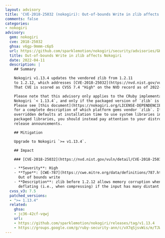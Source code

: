 ```yaml
---
layout: advisory
title: 'CVE-2018-25032 (nokogiri): Out-of-bounds Write in zlib affects Nokogiri'
comments: false
categories:
- nokogiri
advisory:
  gem: nokogiri
  cve: 2018-25032
  ghsa: v6gp-9mmm-c6p5
  url: https://github.com/sparklemotion/nokogiri/security/advisories/GHSA-v6gp-9mmm-c6p5
  title: Out-of-bounds Write in zlib affects Nokogiri
  date: 2022-04-11
  description: |
    ## Summary

    Nokogiri v1.13.4 updates the vendored zlib from 1.2.11
    to 1.2.12, which addresses [CVE-2018-25032](https://nvd.nist.gov/vuln/detail/CVE-2018-25032).
    That CVE is scored as CVSS 7.4 "High" on the NVD record as of 2022-04-05.

    Please note that this advisory only applies to the CRuby implementation of
    Nokogiri `< 1.13.4`, and only if the packaged version of `zlib` is being used.
    Please see [this document](https://nokogiri.org/LICENSE-DEPENDENCIES.html#default-platform-release-ruby)
    for a complete description of which platform gems vendor `zlib`. If you've
    overridden defaults at installation time to use system libraries instead of
    packaged libraries, you should instead pay attention to your distro's `zlib`
    release announcements.

    ## Mitigation

    Upgrade to Nokogiri `>= v1.13.4`.

    ## Impact

    ### [CVE-2018-25032](https://nvd.nist.gov/vuln/detail/CVE-2018-25032) in zlib

    - **Severity**: High
    - **Type**: [CWE-787](https://cwe.mitre.org/data/definitions/787.html)
      Out of bounds write
    - **Description**: zlib before 1.2.12 allows memory corruption when
      deflating (i.e., when compressing) if the input has many distant matches.
  cvss_v3: 7.5
  patched_versions:
  - ">= 1.13.4"
  related:
    ghsa:
    - jc36-42cf-vqwj
    url:
    - https://github.com/sparklemotion/nokogiri/releases/tag/v1.13.4
    - https://groups.google.com/g/ruby-security-ann/c/vX7qSjsvWis/m/TJWN4oOKBwAJ
---
```

